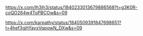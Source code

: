 https://x.com/lh3lh3/status/1840233013679886568?t=g3K0R-coQO264w4ToPBCOw&s=09

https://x.com/karpathy/status/1840509391847698651?t=4hef3gjhYayxVqpowN_DXw&s=09